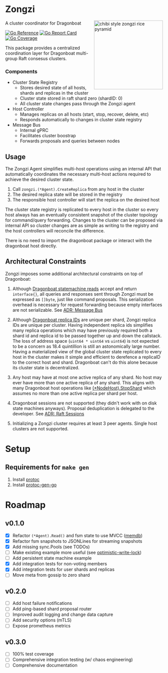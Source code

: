 # Zongzi

<img alt="chibi style zongzi rice pyramid" src="https://user-images.githubusercontent.com/20638/228140399-d7b5cb5f-b2e4-4452-8de0-3decbe35bb36.png" width="220" align="right"/>

A cluster coordinator for Dragonboat

[![Go Reference](https://godoc.org/github.com/logbn/zongzi?status.svg)](https://godoc.org/github.com/logbn/zongzi)
[![Go Report Card](https://goreportcard.com/badge/github.com/logbn/zongzi?4)](https://goreportcard.com/report/github.com/logbn/zongzi)
[![Go Coverage](https://github.com/logbn/zongzi/wiki/coverage.svg)](https://raw.githack.com/wiki/logbn/zongzi/coverage.html)

This package provides a centralized coordination layer for Dragonboat multi-group Raft consesus clusters.

### Components

- Cluster State Registry
  - Stores desired state of all hosts, shards and replicas in the cluster
  - Cluster state stored in raft shard zero (shardID: 0)
  - All cluster state changes pass through the Zongzi agent
- Host Controller
  - Manages replicas on all hosts (start, stop, recover, delete, etc)
  - Responds automatically to changes in cluster state registry
- Message Bus
  - Internal gPRC
  - Facilitates cluster boostrap
  - Forwards proposals and queries between nodes

## Usage

The Zongzi Agent simplifies multi-host operations using an internal API that automatically coordinates the
necessary multi-host actions required to achieve the desired cluster state.

1. Call `zongzi.(*Agent).CreateReplica` from any host in the cluster
2. The desired replica state will be stored in the registry
3. The responsible host controller will start the replica on the desired host

The cluster state registry is replicated to every host in the cluster so every host always has an eventually consistent
snapshot of the cluster topology for command/query forwarding. Changes to the cluster can be proposed via internal API
so cluster changes are as simple as writing to the registry and the host controllers will reconcile the difference.

There is no need to import the dragonboat package or interact with the dragonboat host directly.

## Architectural Constraints

Zongzi imposes some additional architectural constraints on top of Dragonboat:

1. Although [Dragonboat statemachine reads](https://pkg.go.dev/github.com/lni/dragonboat/v4#NodeHost.ReadLocalNode)
accept and return `interface{}`, all queries and responses sent through Zongzi must be expressed as `[]byte`, just
like command proposals. This serialization overhead is necessary for request forwarding because empty interfaces are
not serializable. See [ADR: Message Bus](/docs/adr/sessions.md)

2. Although [Dragonboat replica IDs](https://pkg.go.dev/github.com/lni/dragonboat/v4#NodeHost.HasNodeInfo) are unique
per shard, Zongzi replica IDs are unique per cluster. Having independent replica ids simplifies many replica operations
which may have previously required both a shard id and replica id to be passed together up and down the callstack. The
loss of address space (`uint64 * uint64` vs `uint64`) is not expected to be a concern as 18.4 quintillion is still
an astonomically large number. Having a materialized view of the global cluster state replicated to every host in the
cluster makes it simple and efficient to derefence a replicaID to the correct host and shard. Dragonboat can't do this
alone because its cluster state is decentralized.

3. Any host may have at most one active replica of any shard. No host may ever have more than one active replica of
any shard. This aligns with many Dragonboat host operations like
[(*NodeHost).StopShard](https://pkg.go.dev/github.com/lni/dragonboat/v4#NodeHost.StopShard) which assumes no more than
one active replica per shard per host.

4. Dragonboat sessions are not supported (they didn't work with on disk state machines anyways). Proposal deduplication
is delegated to the developer. See [ADR: Raft Sessions](/docs/adr/raft_sessions.md)

5. Initializing a Zongzi cluster requires at least 3 peer agents. Single host clusters are not supported.

# Setup

## Requirements for `make gen`

1. Install [protoc](https://grpc.io/docs/protoc-installation/)
2. Install [protoc-gen-go](https://grpc.io/docs/languages/go/quickstart/)

# Roadmap

## v0.1.0

- [X] Refactor `(*Agent).Read()` and fsm state to use MVCC ([memdb](https://pkg.go.dev/github.com/hashicorp/go-memdb))
- [X] Refactor fsm snapshots to JSONLines for streaming snapshots
- [X] Add missing sync.Pools (see TODOs)
- [ ] Make existing example more useful (see [optimistic-write-lock](https://github.com/lni/dragonboat-example/tree/25d608db03747515d1abb07b95afdb2d5e1cd5ea/optimistic-write-lock))
- [ ] Add persistent state machine example
- [X] Add integration tests for non-voting members
- [X] Add integration tests for user shards and replicas
- [ ] Move meta from gossip to zero shard

## v0.2.0

- [ ] Add host failure notifications
- [ ] Add ping-based shard proposal router
- [ ] Improved audit logging and change data capture
- [ ] Add security options (mTLS)
- [ ] Expose prometheus metrics

## v0.3.0

- [ ] 100% test coverage
- [ ] Comprehensive integration testing (w/ chaos engineering)
- [ ] Comprehensive documentation
